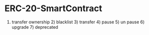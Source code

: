 # ERC-20-SmartContract
1) transfer ownership 2) blacklist 3) transfer 4) pause 5) un pause 6) upgrade 7) deprecated
